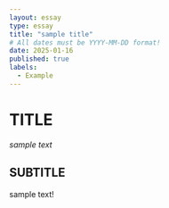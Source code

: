 ```yaml
---
layout: essay
type: essay
title: "sample title"
# All dates must be YYYY-MM-DD format!
date: 2025-01-16
published: true
labels:
  - Example
---
```


# TITLE

*sample text*

## SUBTITLE

sample text!
